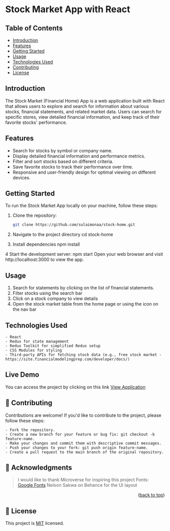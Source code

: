 # Stock Market App with React

## Table of Contents

- [Introduction](#introduction)
- [Features](#features)
- [Getting Started](#getting-started)
- [Usage](#usage)
- [Technologies Used](#technologies-used)
- [Contributing](#contributing)
- [License](#license)

## Introduction

The Stock Market (Financial Home) App is a web application built with React that allows users to explore and search for information about various stocks, financial statements, and related market data. Users can search for specific stores, view detailed financial information, and keep track of their favorite stocks' performance.

## Features

- Search for stocks by symbol or company name.
- Display detailed financial information and performance metrics.
- Filter and sort stocks based on different criteria.
- Save favorite stocks to track their performance over time.
- Responsive and user-friendly design for optimal viewing on different devices.

## Getting Started

To run the Stock Market App locally on your machine, follow these steps:

1. Clone the repository:
   ```bash
   git clone https://github.com/sulaimonaa/stock-home.git

2. Navigate to the project directory
   cd stock-home

3. Install dependencies
   npm install

4 Start the development server:
    npm start
Open your web browser and visit http://localhost:3000 to view the app.

## Usage
1. Search for statements by clicking on the list of financial statements.
2. Filter stocks using the search bar
3. Click on a stock company to view details
4. Open the stock market table from the home page or using the icon on the nav bar

## Technologies Used
    - React
    - Redux for state management
    - Redux Toolkit for simplified Redux setup
    - CSS Modules for styling
    - Third-party APIs for fetching stock data (e.g., free stock market - https://site.financialmodelingprep.com/developer/docs/)

## Live Demo

You can access the project by clicking on this link <a href="https://stock-home.onrender.com/">View Application</a>

## 🤝 Contributing <a name="contributing"></a>

Contributions are welcome! If you'd like to contribute to the project, please follow these steps:

    - Fork the repository.
    - Create a new branch for your feature or bug fix: git checkout -b feature-name.
    - Make your changes and commit them with descriptive commit messages.
    - Push your changes to your fork: git push origin feature-name.
    - Create a pull request to the main branch of the original repository.


<!-- ACKNOWLEDGEMENTS -->

## 🙏 Acknowledgments <a name="acknowledgements"></a>

> I would like to thank Microverse for inspiring this project
> Fonts: [Google Fonts](https://fonts.google.com/)
> Nelson Sakwa on Behance for the UI layout
<p align="right">(<a href="#readme-top">back to top</a>)</p>

<!-- LICENSE -->

## 📝 License <a name="license"></a>

This project is [MIT](./LICENSE) licensed.






